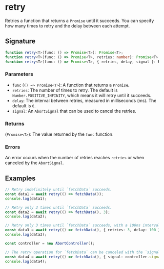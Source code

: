 # retry

Retries a function that returns a `Promise` until it succeeds. You can specify how many times to retry and the delay between each attempt.

## Signature

```typescript
function retry<T>(func: () => Promise<T>): Promise<T>;
function retry<T>(func: () => Promise<T>, retries: number): Promise<T>;
function retry<T>(func: () => Promise<T>, { retries, delay, signal }: RetryOptions): Promise<T>;
```

### Parameters

- `func` (`() => Promise<T>`): A function that returns a `Promise`.
- `retries`: The number of times to retry. The default is `Number.POSITIVE_INFINITY`, which means it will retry until it succeeds.
- `delay`: The interval between retries, measured in milliseconds (ms). The default is `0`.
- `signal`: An `AbortSignal` that can be used to cancel the retries.

### Returns

(`Promise<T>`): The value returned by the `func` function.

### Errors

An error occurs when the number of retries reaches `retries` or when canceled by the `AbortSignal`.

## Examples

```typescript
// Retry indefinitely until `fetchData` succeeds.
const data1 = await retry(() => fetchData());
console.log(data1);

// Retry only 3 times until `fetchData` succeeds.
const data2 = await retry(() => fetchData(), 3);
console.log(data2);

// Retry only 3 times until `fetchData` succeeds, with a 100ms interval in between.
const data3 = await retry(() => fetchData(), { retries: 3, delay: 100 });
console.log(data3);

const controller = new AbortController();

// The retry operation for `fetchData` can be canceled with the `signal`.
const data4 = await retry(() => fetchData(), { signal: controller.signal });
console.log(data4);
```

